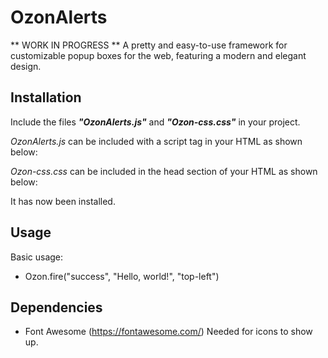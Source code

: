 # OzonAlerts
 ** WORK IN PROGRESS ** 
A pretty and easy-to-use framework for customizable popup boxes for the web, featuring a modern and elegant design. 

## Installation

Include the files ***"OzonAlerts.js"*** and ***"Ozon-css.css"*** in your project. 

*OzonAlerts.js* can be included with a script tag in your HTML as shown below:

> <script type="text/javascript" src="OzonAlerts.js"></script>

*Ozon-css.css* can be included in the head section of your HTML as shown below: 

***<link rel="stylesheet" href="Ozon-css.css">***

It has now been installed. 

## Usage

Basic usage: 
- Ozon.fire("success", "Hello, world!", "top-left")

## Dependencies 
  - Font Awesome (https://fontawesome.com/)
    Needed for icons to show up. 
